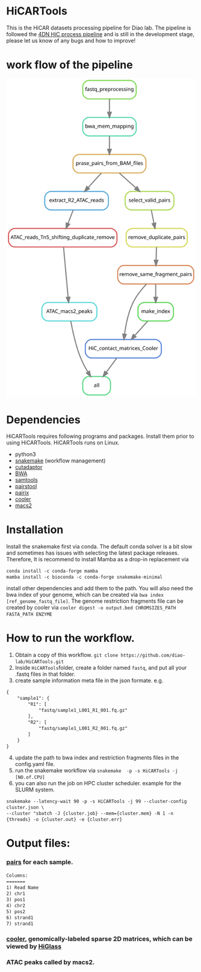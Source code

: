 # HiCARTools
This is the HiCAR datasets processing  pipeline for Diao lab. The pipeline is followed the [4DN HiC process pipeline](https://data.4dnucleome.org/resources/data-analysis/hi_c-processing-pipeline)  and is still in the development stage, please let us know of any bugs and how to improve!

# work flow of the pipeline
![](./workflow.svg)

# Dependencies 
HiCARTools requires following programs and packages. Install them prior to using HiCARTools. HiCARTools runs on Linux.
* python3 
* [snakemake](https://snakemake.readthedocs.io/en/stable/) (workflow management)
* [cutadaptor](https://cutadapt.readthedocs.io/en/stable/)
* [BWA ](http://bio-bwa.sourceforge.net)
* [samtools ](http://www.htslib.org/download/)
* [pairstool](https://pairtools.readthedocs.io/en/latest/installation.html)
* [pairix](https://github.com/4dn-dcic/pairix#installation-for-pairix)
* [cooler](https://github.com/open2c/cooler)
* [macs2](https://github.com/macs3-project/MACS)


# Installation
Install the snakemake first via conda. The default conda solver is a bit slow and sometimes has issues with selecting the latest package releases. Therefore, It is recommend to install Mamba as a drop-in replacement via 
```
conda install -c conda-forge mamba
mamba install -c bioconda -c conda-forge snakemake-minimal 
```
install other dependencies and add them to the path.
You will also need the bwa index of your genome, which can be created via `bwa index [ref_genome_fastq_file]`.
The genome restriction fragments file can be created by cooler via
 `cooler digest -o output.bed CHROMSIZES_PATH FASTA_PATH ENZYME`


# How to run the workflow.
1. Obtain a copy of this workflow. `git clone https://github.com/diao-lab/HiCARTools.git`
2. Inside `HiCARTools`folder, create a folder named `fastq`, and put all your .fastq files in that folder. 
3. create sample information meta file in the json formate.
e.g. 
```
{
    "sample1": {
        "R1": [
            "fastq/sample1_L001_R1_001.fq.gz"
        ],
        "R2": [
            "fastq/sample1_L001_R2_001.fq.gz"
        ]
    }
}
```
4. update the path to bwa index and restriction fragments files in the config.yaml file.
5. run the snakemake workflow via `snakemake  -p -s HiCARTools -j [NO.of.CPU]`
6. you can also run the job on HPC cluster scheduler. example for the SLURM system.
```
snakemake --latency-wait 90 -p -s HiCARTools -j 99 --cluster-config cluster.json \
--cluster "sbatch -J {cluster.job} --mem={cluster.mem} -N 1 -n {threads} -o {cluster.out} -e {cluster.err}
```

# Output files: 
###  [pairs](https://pairtools.readthedocs.io/en/latest/formats.html) for each sample.
```
Columns: 
=======
1) Read Name 
2) chr1
3) pos1
4) chr2
5) pos2
6) strand1
7) strand1
```
### [cooler](https://cooler.readthedocs.io/en/latest/datamodel.html), genomically-labeled sparse 2D matrices, which can be viewed by [HiGlass](https://docs.higlass.io)
### ATAC peaks called by macs2.



